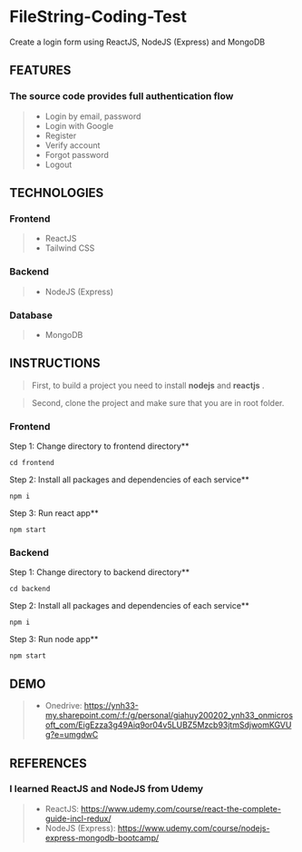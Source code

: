 # FileString-Coding-Test
Create a login form using ReactJS, NodeJS (Express) and MongoDB



## FEATURES
### The source code provides full authentication flow

> - Login by email, password
> - Login with Google
> - Register
> - Verify account
> - Forgot password
> - Logout

## TECHNOLOGIES

### Frontend

> - ReactJS
> - Tailwind CSS

### Backend

> - NodeJS (Express)

### Database

> - MongoDB

## INSTRUCTIONS

> First, to build a project you need to install **nodejs** and **reactjs** .

> Second, clone the project and make sure that you are in root folder.


### Frontend

Step 1: Change directory to frontend directory**

```console
cd frontend
```

Step 2: Install all packages and dependencies of each service**

```console
npm i
```

Step 3: Run react app**

```console
npm start
```

### Backend

Step 1: Change directory to backend directory**

```console
cd backend
```

Step 2: Install all packages and dependencies of each service**

```console
npm i
```

Step 3: Run node app**

```console
npm start

```
## DEMO
> - Onedrive: https://ynh33-my.sharepoint.com/:f:/g/personal/giahuy200202_ynh33_onmicrosoft_com/EigEzza3g49Aiq9or04v5LUBZ5Mzcb93jtmSdjwomKGVUg?e=umgdwC

## REFERENCES

### I learned ReactJS and NodeJS from Udemy

> - ReactJS: https://www.udemy.com/course/react-the-complete-guide-incl-redux/
> - NodeJS (Express): https://www.udemy.com/course/nodejs-express-mongodb-bootcamp/





